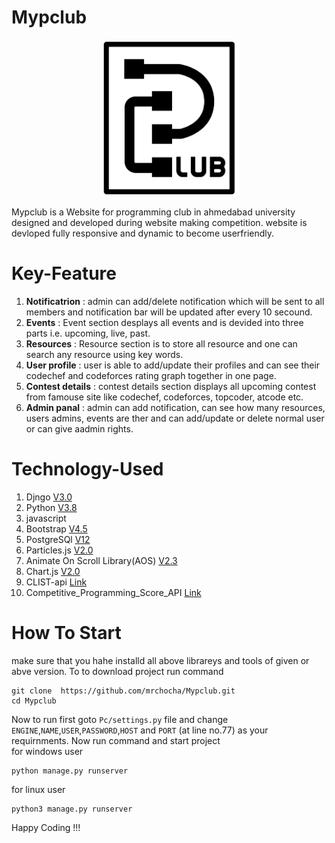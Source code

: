 # Mypclub
<p  align="center" >
<img src="https://github.com/mrchocha/Mypclub/blob/master/app1/static/media/Black_logo.png" height="250">
</p>
Mypclub is a Website for programming club in ahmedabad university designed and developed during website making competition. website is devloped fully responsive and dynamic to become userfriendly.

# Key-Feature
1. **Notificatrion** : admin can add/delete notification which will be sent to all members and notification bar will be updated  after every 10 secound.
2. **Events** : Event section desplays all events and is devided into three parts i.e. upcoming, live, past.
3. **Resources** : Resource section is to store all resource and one can search any resource using key words.
4. **User profile** : user is able to add/update their profiles and can see their codechef and codeforces rating graph together in one page.
5. **Contest details** : contest details section displays all upcoming contest from famouse site like codechef, codeforces, topcoder, atcode etc.
6. **Admin panal** :  admin can add notification, can see how many resources, users admins, events are ther and can add/update or delete normal user or can give aadmin rights.

# Technology-Used
1. Djngo [V3.0](https://www.djangoproject.com/download/)
2. Python [V3.8](https://www.python.org/downloads/)
3. javascript
4. Bootstrap [V4.5](https://getbootstrap.com/)
5. PostgreSQl [V12](https://www.postgresql.org/download/windows/)
6. Particles.js [V2.0](https://github.com/VincentGarreau/particles.js/)
7. Animate On Scroll Library(AOS) [V2.3](https://michalsnik.github.io/aos/)
8. Chart.js [V2.0](https://github.com/chartjs/Chart.js)
9. CLIST-api [Link](https://clist.by/problems/)
10. Competitive_Programming_Score_API [Link](https://github.com/Abhijeet-AR/Competitive_Programming_Score_API)

# How To Start
make sure that you hahe installd all above librareys and tools of given or abve version. To to download project run command
```
git clone  https://github.com/mrchocha/Mypclub.git
cd Mypclub
```
Now to run first goto `Pc/settings.py` file and change `ENGINE`,`NAME`,`USER`,`PASSWORD`,`HOST` and `PORT` (at line no.77)  as your requirnments. Now run command and start project\
for windows user 
```
python manage.py runserver
```
for linux user
```
python3 manage.py runserver
```


Happy Coding !!!
